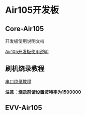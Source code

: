# Air105开发板

## Core-Air105

开发板使用说明文档

[Air105开发板使用说明](https://cdn.openluat-luatcommunity.openluat.com/attachment/Air105%20%E6%A0%B8%E5%BF%83%E6%9D%BF%E4%BD%BF%E7%94%A8%E6%89%8B%E5%86%8CV1.1.pdf)

## 刷机烧录教程

[串口烧录教程](../../boardGuide/flash.html)

**注意：烧录前请设置波特率为1500000**


## EVV-Air105

